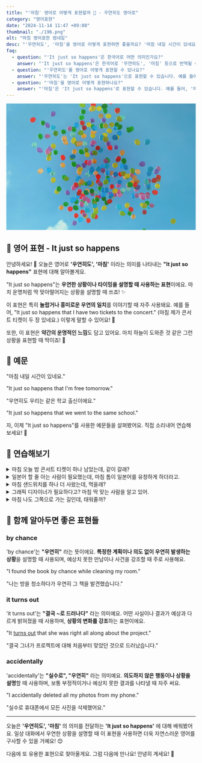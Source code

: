 ```yaml
---
title: "'마침' 영어로 어떻게 표현할까 🌈 - 우연히도 영어로"
category: "영어표현"
date: "2024-11-14 11:47 +09:00"
thumbnail: "./196.png"
alt: "마침 영어표현 썸네일"
desc: "'우연히도', '마침'을 영어로 어떻게 표현하면 좋을까요? '마침 내일 시간이 있네요.', '우연히도 우리는 같은 학교 출신이에요.' 등을 영어로 표현하는 법을 배워봅시다. 다양한 예문을 통해서 연습하고 본인의 표현으로 만들어 보세요."
faq:
  - question: "'It just so happens'은 한국어로 어떤 의미인가요?"
    answer: "'It just so happens'은 한국어로 '우연히도', '마침' 등으로 번역될 수 있습니다. 어떤 일이 우연히 일어났거나 특정 상황이 발생했음을 나타낼 때 사용합니다."
  - question: "'우연히도'를 영어로 어떻게 표현할 수 있나요?"
    answer: "'우연히도'는 'It just so happens'으로 표현할 수 있습니다. 예를 들어, '우연히 그렇게 되어서 그를 만났어'는 'It just so happens that I ran into him'으로 말할 수 있습니다."
  - question: "'마침'을 영어로 어떻게 표현하나요?"
    answer: "'마침'은 'It just so happens'로 표현할 수 있습니다. 예를 들어, '마침 내일 시간이 있네요'는 'It just so happens that I'm free tomorrow'로 말할 수 있습니다."
---
```


![하늘로 날아가는 풍선들](./196-1.jpg)

## 🌟 영어 표현 - It just so happens

안녕하세요! 👋 오늘은 영어로 **'우연히도', '마침'** 이라는 의미를 나타내는 **"It just so happens"** 표현에 대해 알아볼게요.

"It just so happens"는 **우연한 상황이나 타이밍을 설명할 때 사용하는 표현**이에요. 마치 운명처럼 딱 맞아떨어지는 상황을 설명할 때 쓰죠! ✨

이 표현은 특히 **놀랍거나 흥미로운 우연의 일치**를 이야기할 때 자주 사용돼요. 예를 들어, "It just so happens that I have two tickets to the concert." (마침 제가 콘서트 티켓이 두 장 있네요.) 이렇게 말할 수 있어요! 🎫

또한, 이 표현은 **약간의 운명적인 느낌**도 담고 있어요. 마치 하늘이 도와준 것 같은 그런 상황을 표현할 때 딱이죠! 🌟

<ins class="adsbygoogle"
     style="display:block"
     data-ad-client="ca-pub-1465612013356152"
     data-ad-slot="2106896038"
     data-ad-format="auto"
     data-full-width-responsive="true"></ins>

<script>
     (adsbygoogle = window.adsbygoogle || []).push({});
</script>

## 📖 예문

"마침 내일 시간이 있네요."

"It just so happens that I'm free tomorrow."

"우연히도 우리는 같은 학교 출신이에요."

"It just so happens that we went to the same school."

자, 이제 "It just so happens"를 사용한 예문들을 살펴봤어요. 직접 소리내어 연습해보세요! 🎯

## 💬 연습해보기

<details>
<summary>마침 오늘 밤 콘서트 티켓이 하나 남았는데, 같이 갈래?</summary>
<span>It just so happens that I have an extra ticket to the concert tonight. Want to come?</span>
</details>

<details>
<summary>일본어 할 줄 아는 사람이 필요했는데, 마침 톰이 일본어를 유창하게 하더라고.</summary>
<span>I needed someone who speaks Japanese, and it just so happens Tom is fluent.</span>
</details>

<details>
<summary>마침 샌드위치를 하나 더 사왔는데, 먹을래?</summary>
<span>It just so happens I bought an extra sandwich. Would you like it?</span>
</details>

<details>
<summary>그래픽 디자이너가 필요하다고? 마침 딱 맞는 사람을 알고 있어.</summary>
<span>You need a graphic designer? It just so happens I know someone perfect for the job.</span>
</details>

<details>
<summary>마침 나도 그쪽으로 가는 길인데, 태워줄까?</summary>
<span>It just so happens that I'm heading that way myself. Need a ride?</span>
</details>

## 🤝 함께 알아두면 좋은 표현들

### by chance

'by chance'는 **"우연히"** 라는 뜻이에요. **특정한 계획이나 의도 없이 우연히 발생하는 상황**을 설명할 때 사용되며, 예상치 못한 만남이나 사건을 강조할 때 주로 사용해요.

"I found the book by chance while cleaning my room."

"나는 방을 청소하다가 우연히 그 책을 발견했습니다."

### it turns out

'it turns out'는 **"결국 ~로 드러나다"** 라는 의미예요. 어떤 사실이나 결과가 예상과 다르게 밝혀졌을 때 사용하며, **상황의 변화를 강조**하는 표현이에요.

"It [turns out](/blog/vocab-1/038.turn-out/) that she was right all along about the project."

"결국 그녀가 프로젝트에 대해 처음부터 맞았던 것으로 드러났습니다."

### accidentally

'accidentally'는 **"실수로", "우연히"** 라는 의미예요. **의도하지 않은 행동이나 상황을 설명**할 때 사용하며, 보통 부정적이거나 예상치 못한 결과를 나타낼 때 자주 써요.

"I accidentally deleted all my photos from my phone."

"실수로 휴대폰에서 모든 사진을 삭제했어요."

---

오늘은 **'우연히도', '마침'** 의 의미를 전달하는 **'It just so happens'** 에 대해 배워봤어요. 일상 대화에서 우연한 상황을 설명할 때 이 표현을 사용하면 더욱 자연스러운 영어를 구사할 수 있을 거예요! 😊

다음에 또 유용한 표현으로 찾아올게요. 그럼 다음에 만나요! 안녕히 계세요! 👋
